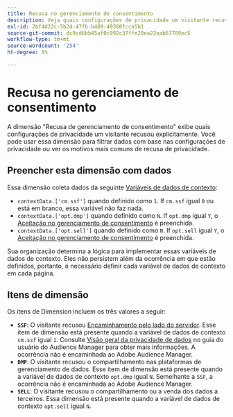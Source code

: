 ```yaml
---
title: Recusa no gerenciamento de consentimento
description: Veja quais configurações de privacidade um visitante recusou.
exl-id: 2bf4d22c-5b24-47fb-b489-49388fcca5b1
source-git-commit: dc9cd6bb45af0c992c37ffe20ea22eab67789ec5
workflow-type: tm+mt
source-wordcount: '254'
ht-degree: 5%

---
```


# Recusa no gerenciamento de consentimento

A dimensão &quot;Recusa de gerenciamento de consentimento&quot; exibe quais configurações de privacidade um visitante recusou explicitamente. Você pode usar essa dimensão para filtrar dados com base nas configurações de privacidade ou ver os motivos mais comuns de recusa de privacidade.

## Preencher esta dimensão com dados

Essa dimensão coleta dados da seguinte [Variáveis de dados de contexto](/help/implement/vars/page-vars/contextdata.md):

* `contextData.['cm.ssf']` quando definido como `1`. If `cm.ssf` igual `0` ou está em branco, essa variável não faz nada.
* `contextData.['opt.dmp']` quando definido como `N`. If `opt.dmp` igual `Y`, o [Aceitação no gerenciamento de consentimento](cm-opt-in.md) é preenchida.
* `contextData.['opt.sell']` quando definido como `N`. If `opt.sell` igual `Y`, o [Aceitação no gerenciamento de consentimento](cm-opt-in.md) é preenchida.

Sua organização determina a lógica para implementar essas variáveis de dados de contexto. Eles não persistem além da ocorrência em que estão definidos, portanto, é necessário definir cada variável de dados de contexto em cada página.

## Itens de dimensão

Os itens de Dimension incluem os três valores a seguir:

* **`SSF`**: O visitante recusou [Encaminhamento pelo lado do servidor](/help/admin/admin/c-manage-report-suites/c-edit-report-suites/general/c-server-side-forwarding/ssf.md). Esse item de dimensão está presente quando a variável de dados de contexto `cm.ssf` igual `1`. Consulte [Visão geral da privacidade de dados](https://experienceleague.adobe.com/docs/audience-manager/user-guide/overview/data-privacy/data-privacy.html) no guia do usuário do Audience Manager para obter mais informações. A ocorrência não é encaminhada ao Adobe Audience Manager.
* **`DMP`**: O visitante recusou o compartilhamento nas plataformas de gerenciamento de dados. Esse item de dimensão está presente quando a variável de dados de contexto `opt.dmp` igual `N`. Semelhante a `SSF`, a ocorrência não é encaminhada ao Adobe Audience Manager.
* **`SELL`**: O visitante recusou o compartilhamento ou a venda dos dados a terceiros. Essa dimensão está presente quando a variável de dados de contexto `opt.sell` igual `N`.
